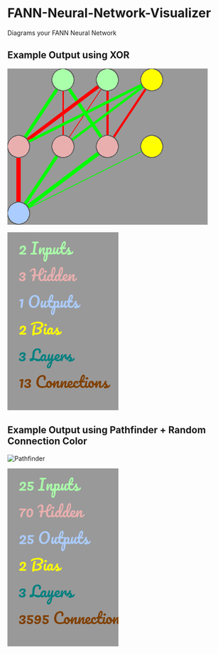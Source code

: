# FANN-Neural-Network-Visualizer
Diagrams your FANN Neural Network

## Example Output using XOR
![XOR](https://github.com/geekgirljoy/FANN-Neural-Network-Visualizer/blob/master/xor_float.net.png)

![XOR Stats](https://github.com/geekgirljoy/FANN-Neural-Network-Visualizer/blob/master/xor_float.net.stats.png)

## Example Output using Pathfinder + Random Connection Color
![Pathfinder](https://github.com/geekgirljoy/FANN-Neural-Network-Visualizer/blob/master/pathfinder_float.net_random_connection_color.png)

![Pathfinder Stats](https://github.com/geekgirljoy/FANN-Neural-Network-Visualizer/blob/master/pathfinder_float.net.stats.png)

